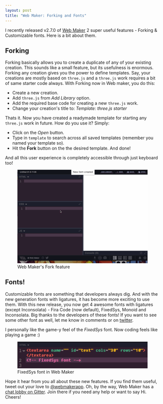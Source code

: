 ```yaml
---
layout: post
title: "Web Maker: Forking and Fonts"
---
```


I recently released v2.7.0 of [Web Maker](https://webmakerapp.com) 2 super useful features - Forking & Customizable fonts. Here is a bit about them.

## Forking

Forking basically allows you to create a duplicate of any of your existing creation. This sounds like a small feature, but its usefulness is enormous. Forking any creation gives you the power to define templates. Say, your creations are mostly based on `three.js` and a `three.js` work requires a bit of same starter code always. With Forking now in Web maker, you do this:

 - Create a new creation.
 - Add `three.js` from *Add Library* option.
 - Add the required base code for creating a new `three.js` work.
 - Change your creation's title to: _Template: three.js starter_

 Thats it. Now you have created a readymade template for starting any `three.js` work in future. How do you use it? Simply:

 - Click on the _Open_ button.
 - Type in `template` to search across all saved templates (remember you named your template so).
 - Hit the __Fork__ button on the the desired template. And done!

And all this user experience is completely accessible through just keyboard too!

<figure>
    <img src="/images/2017/webmaker-fork.gif" alt="Web Maker Fork" />
    <caption>Web Maker's Fork feature</caption>
</figure>

## Fonts!

Customizable fonts are something that developers always dig. And with the new generation fonts with ligatures, it has become more exciting to use them. With this new release, you now get 4 awesome fonts with ligatures (except Inconsolata) - Fira Code (now default), FixedSys, Monoid and Inconsolata. Big thanks to the developers of these fonts! If you want to see some other font as well, let me know in comments or on [twitter](https://twitter.com/webmakerapp).

I personally like the game-y feel of the _FixedSys_ font. Now coding feels like playing a game :)

<figure>
    <img src="/images/2017/webmaker-fixedsys.png" alt="Web Maker FixedSys font" />
    <caption>FixedSys font in Web Maker</caption>
</figure>


Hope it hear from you all about these new features. If you find them useful, tweet out your love to [@webmakerapp](https://twitter.com/webmakerapp). Oh, by the way, Web Maker has a [chat lobby on Gitter](https://gitter.im/web-maker-app/Lobby). Join there if you need any help or want to say Hi. Cheers!

